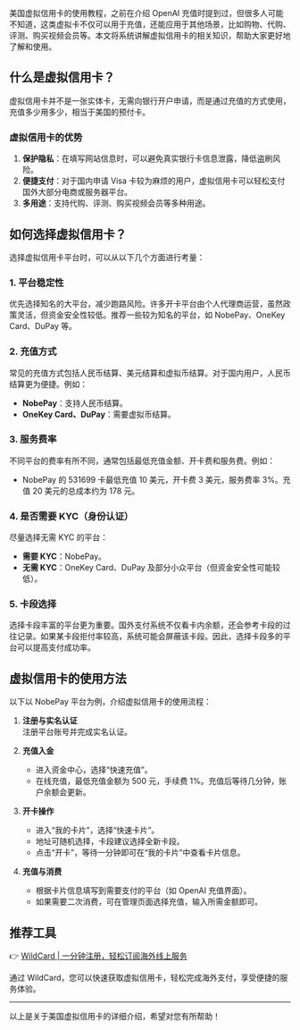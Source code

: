 美国虚拟信用卡的使用教程，之前在介绍 OpenAI 充值时提到过，但很多人可能不知道，这类虚拟卡不仅可以用于充值，还能应用于其他场景，比如购物、代购、评测、购买视频会员等。本文将系统讲解虚拟信用卡的相关知识，帮助大家更好地了解和使用。

## 什么是虚拟信用卡？

虚拟信用卡并不是一张实体卡，无需向银行开户申请，而是通过充值的方式使用，充值多少用多少，相当于美国的预付卡。

### 虚拟信用卡的优势
1. **保护隐私**：在填写网站信息时，可以避免真实银行卡信息泄露，降低盗刷风险。
2. **便捷支付**：对于国内申请 Visa 卡较为麻烦的用户，虚拟信用卡可以轻松支付国外大部分电商或服务器平台。
3. **多用途**：支持代购、评测、购买视频会员等多种用途。

## 如何选择虚拟信用卡？

选择虚拟信用卡平台时，可以从以下几个方面进行考量：

### 1. 平台稳定性
优先选择知名的大平台，减少跑路风险。许多开卡平台由个人代理商运营，虽然政策灵活，但资金安全性较低。推荐一些较为知名的平台，如 NobePay、OneKey Card、DuPay 等。

### 2. 充值方式
常见的充值方式包括人民币结算、美元结算和虚拟币结算。对于国内用户，人民币结算更为便捷。例如：
- **NobePay**：支持人民币结算。
- **OneKey Card、DuPay**：需要虚拟币结算。

### 3. 服务费率
不同平台的费率有所不同，通常包括最低充值金额、开卡费和服务费。例如：
- NobePay 的 531699 卡最低充值 10 美元，开卡费 3 美元，服务费率 3%。充值 20 美元的总成本约为 178 元。

### 4. 是否需要 KYC（身份认证）
尽量选择无需 KYC 的平台：
- **需要 KYC**：NobePay。
- **无需 KYC**：OneKey Card、DuPay 及部分小众平台（但资金安全性可能较低）。

### 5. 卡段选择
选择卡段丰富的平台更为重要。国外支付系统不仅看卡内余额，还会参考卡段的过往记录。如果某卡段拒付率较高，系统可能会屏蔽该卡段。因此，选择卡段多的平台可以提高支付成功率。

## 虚拟信用卡的使用方法

以下以 NobePay 平台为例，介绍虚拟信用卡的使用流程：

1. **注册与实名认证**  
   注册平台账号并完成实名认证。

2. **充值入金**  
   - 进入资金中心，选择“快速充值”。
   - 在线充值，最低充值金额为 500 元，手续费 1%。充值后等待几分钟，账户余额会更新。

3. **开卡操作**  
   - 进入“我的卡片”，选择“快速卡片”。
   - 地址可随机选择，卡段建议选择全新卡段。
   - 点击“开卡”，等待一分钟即可在“我的卡片”中查看卡片信息。

4. **充值与消费**  
   - 根据卡片信息填写到需要支付的平台（如 OpenAI 充值界面）。
   - 如果需要二次消费，可在管理页面选择充值，输入所需金额即可。

## 推荐工具

👉 [WildCard | 一分钟注册，轻松订阅海外线上服务](https://bit.ly/bewildcard)

通过 WildCard，您可以快速获取虚拟信用卡，轻松完成海外支付，享受便捷的服务体验。

---
以上是关于美国虚拟信用卡的详细介绍，希望对您有所帮助！